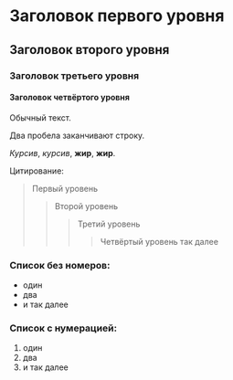 # Заголовок первого уровня
## Заголовок второго уровня
### Заголовок третьего уровня
#### Заголовок четвёртого уровня  

Обычный текст.

Два пробела заканчивают строку.  

*Курсив*, _курсив_, **жир**, __жир__.  

Цитирование:  
> Первый уровень  
>> Второй уровень
>>> Третий уровень
>>>>Четвёртый уровень так далее

### Список без номеров:
* один
* два
* и так далее

### Список с нумерацией:
1. один
2. два
3. и так далее
